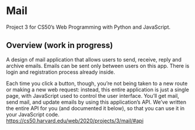 # Mail
Project 3 for CS50’s Web Programming with Python and JavaScript.

## Overview (work in progress)
A design of mail application that allows users to send, receive, reply and archive emails. Emails can be sent only between users on this app. There is login and registration process already inside.

Each time you click a button, though, you’re not being taken to a new route or making a new web request: instead, this entire application is just a single page, with JavaScript used to control the user interface. 
You’ll get mail, send mail, and update emails by using this application’s API. We’ve written the entire API for you (and documented it below), so that you can use it in your JavaScript code.
https://cs50.harvard.edu/web/2020/projects/3/mail/#api
